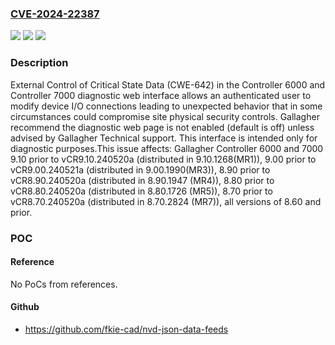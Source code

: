 ### [CVE-2024-22387](https://cve.mitre.org/cgi-bin/cvename.cgi?name=CVE-2024-22387)
![](https://img.shields.io/static/v1?label=Product&message=Controller%206000%20and%20Controller%207000&color=blue)
![](https://img.shields.io/static/v1?label=Version&message=n%2Fa&color=blue)
![](https://img.shields.io/static/v1?label=Vulnerability&message=CWE-642%20External%20Control%20of%20Critical%20State%20Data&color=brighgreen)

### Description

External Control of Critical State Data (CWE-642) in the Controller 6000 and Controller 7000 diagnostic web interface allows an authenticated user to modify device I/O connections leading to unexpected behavior that in some circumstances could compromise site physical security controls. Gallagher recommend the diagnostic web page is not enabled (default is off) unless advised by Gallagher Technical support. This interface is intended only for diagnostic purposes.This issue affects: Gallagher Controller 6000 and 7000 9.10 prior to vCR9.10.240520a (distributed in 9.10.1268(MR1)), 9.00 prior to vCR9.00.240521a (distributed in 9.00.1990(MR3)), 8.90 prior to vCR8.90.240520a (distributed in 8.90.1947 (MR4)), 8.80 prior to vCR8.80.240520a (distributed in 8.80.1726 (MR5)), 8.70 prior to vCR8.70.240520a (distributed in 8.70.2824 (MR7)), all versions of 8.60 and prior.

### POC

#### Reference
No PoCs from references.

#### Github
- https://github.com/fkie-cad/nvd-json-data-feeds

